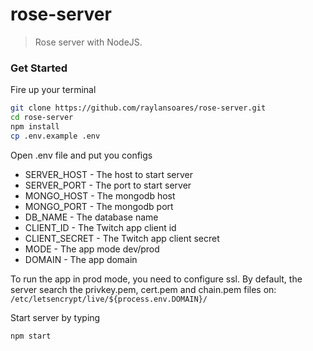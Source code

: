 # rose-server
> Rose server with NodeJS.

### Get Started
Fire up your terminal
```sh
git clone https://github.com/raylansoares/rose-server.git
cd rose-server
npm install
cp .env.example .env
```

Open .env file and put you configs
* SERVER_HOST - The host to start server
* SERVER_PORT - The port to start server
* MONGO_HOST - The mongodb host
* MONGO_PORT - The mongodb port
* DB_NAME - The database name
* CLIENT_ID - The Twitch app client id
* CLIENT_SECRET - The Twitch app client secret
* MODE - The app mode dev/prod
* DOMAIN - The app domain

To run the app in prod mode, you need to configure ssl.
By default, the server search the privkey.pem, cert.pem and chain.pem files on:
`/etc/letsencrypt/live/${process.env.DOMAIN}/`

Start server by typing
```sh
npm start
```
